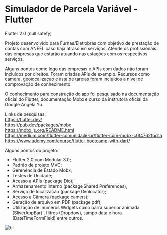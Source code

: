 # Simulador de Parcela Variável - Flutter

Flutter 2.0 (null satefy)

Projeto desenvolvido para Furnas/Eletrobrás com objetivo de prestação de contas com ANEEL caso haja atraso em serviços. Atende os profissionais das empresas que estarão atuando nas estações com os respectivos serviços.

Alguns pontos como logo das empresas e APIs com dados não foram incluídos por direitos. 
Foram criadas APIs de exemplo. Recursos como camêra, geolocalização e lista de tarefas foram incluídos a nível de comprovação de conhecimento.

O conhecimento para construção do app foi pesquisado na documentação oficial do Flutter, documentação Mobx e curso da instrutora oficial da Google Angela Yu.

Links de pesquisas: \
https://flutter.dev/ \
https://pub.dev/packages/mobx \
https://mobx.js.org/README.html \
https://medium.com/flutter-comunidade-br/flutter-com-mobx-c0f4762fbd1a \
https://www.udemy.com/course/flutter-bootcamp-with-dart/ 


Alguns pontos do projeto:

 - Flutter 2.0 com Modular 3.0;
 - Padrão de projeto MVC;
 - Gerenência de Estado Mobx;
 - Testes de Unidade;
 - Acesso a APIs (package Dio);
 - Armazenamento interno (package Shared Preferences);
 - Serviço de localização (package Geolocator);
 - Acesso a Câmera (package camera);
 - Geração de arquivo em PDF (package pdf);
 - Utilização de inúmeros Widgets como barra superior animada (SliverAppBar) , filtros (Dropdow), campo data e hora (DateTimeFormField) entre outros.


![til](./assets/images/app.gif)
